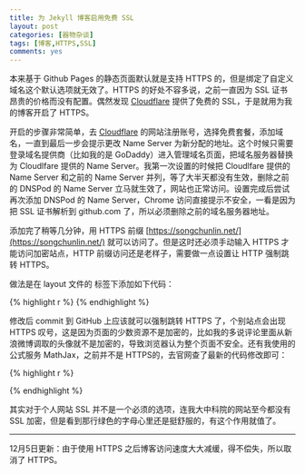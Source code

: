 ```yaml
---
title: 为 Jekyll 博客启用免费 SSL
layout: post
categories: [器物杂谈]
tags: [博客,HTTPS,SSL]
comments: yes
---
```


本来基于 Github Pages 的静态页面默认就是支持 HTTPS 的，但是绑定了自定义域名这个默认选项就无效了。HTTPS 的好处不容多说，之前一直因为 SSL 证书昂贵的价格而没有配置。偶然发现 [Cloudflare](https://www.cloudflare.com) 提供了免费的 SSL，于是就用为我的博客开启了 HTTPS。

开启的步骤非常简单，去 [Cloudflare](https://www.cloudflare.com) 的网站注册账号，选择免费套餐，添加域名，一直到最后一步会提示更改 Name Server 为新分配的地址。这个时候只需要登录域名提供商（比如我的是 GoDaddy）进入管理域名页面，把域名服务器替换为 Cloudlfare 提供的 Name Server。我第一次设置的时候把 Cloudlfare 提供的 Name Server 和之前的 Name Server 并列，等了大半天都没有生效，删除之前的 DNSPod 的 Name Server 立马就生效了，网站也正常访问。设置完成后尝试再次添加 DNSPod 的 Name Server，Chrome 访问直接提示不安全，一看是因为把 SSL 证书解析到 github.com 了，所以必须删除之前的域名服务器地址。

添加完了稍等几分钟，用 HTTPS 前缀 [https://songchunlin.net/](https://songchunlin.net/) 就可以访问了。但是这时还必须手动输入 HTTPS 才能访问加密站点，HTTP 前缀访问还是老样子，需要做一点设置让 HTTP 强制跳转 HTTPS。

做法是在 layout 文件的 <head> 标签下添加如下代码：

{% highlight r %} 
      <script type="text/javascript">
        var host = "enter your site url here";
        if ((host == window.location.host) && (window.location.protocol != "https:"))
            window.location.protocol = "https";
    </script>
{% endhighlight %}

修改后 commit 到 GitHub 上应该就可以强制跳转 HTTPS 了，个别站点会出现 HTTPS 叹号，这是因为页面的少数资源不是加密的，比如我的多说评论里面从新浪微博调取的头像就不是加密的，导致浏览器认为整个页面不安全。还有我使用的公式服务  MathJax，之前并不是 HTTPS的，去官网查了最新的代码修改即可：

{% highlight r %} 
<script src='https://cdn.mathjax.org/mathjax/latest/MathJax.js?config=TeX-AMS-MML_HTMLorMML'></script>
{% endhighlight %}

其实对于个人网站 SSL 并不是一个必须的选项，连我大中科院的网站至今都没有 SSL 加密，但是看到那行绿色的字母心里还是挺舒服的，有这个作用就值了。

---
12月5日更新：由于使用 HTTPS 之后博客访问速度大大减缓，得不偿失，所以取消了 HTTPS。